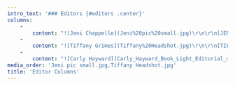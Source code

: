 ```yaml
---
intro_text: '### Editors {#editors .center}'
columns:
    -
        content: "![Jeni Chappelle](Jeni%20pic%20small.jpg)\r\n\r\n[JENI CHAPPELLE](https://www.jenichappelleeditorial.com?target=_blank) is a freelance novel editor with ten years’ experience, cofounding editor and board member for Revise & Resub (#RevPit), and EFA and SCBWI member. Jeni loves working with authors of all levels to shape their stories and bring their books out into the world. She hosts two podcasts for authors, Indie Chicks and Story Chat Radio. She considers herself a hobbit (minus the big, hairy feet) and lives in a tiny town near Charlotte, NC with her family and way too many pets."
    -
        content: "![Tiffany Grimes](Tiffany%20Headshot.jpg)\r\n\r\n[TIFFANY GRIMES](https://www.burgeondesignandeditorial.com?target=_blank) is a developmental editor and designer who helps writers flourish and bloom. She has an MFA from Hamline University in writing for children and young adults. Her writing has been published in Feels Blind Literary, Meat for Tea: The Valley Review, Microfiction Monday Magazine, The Fiction Pool, Ruminate Magazine, and HerStry. When she’s not editing or designing websites, she loves hiking, backpacking, sipping Earl Grey tea, snuggling with her cats, and just about every kind of craft."
    -
        content: "![Carly Hayward](Carly_Hayward_Book_Light_Editorial_medium.png)\r\n\r\n[CARLY HAYWARD](/team) is a developmental editor who helps authors find their voice and bring their book to light. With 10+ years in publishing, she’s worked all over the industry, including at a big 5 publishing house, a small press, and an agency. She is a #RevPit editor and a co-host on Story Chat Radio. When not reading or working she lounges with her husband being vastly amused by their cats or binge-watching TV."
media_order: 'Jeni pic small.jpg,Tiffany Headshot.jpg'
title: 'Editor Columns'
---
```


